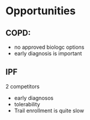 # Opportunities

## COPD:

+ no approved biologc  options
+ early diagnosis is important

## IPF

2 competitors

+ early diagnosos
+ tolerability
+ Trail enrollment is quite slow

